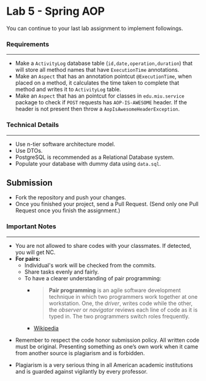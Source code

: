 # Lab 5 - Spring AOP

You can continue to your last lab assignment to implement followings.

### Requirements
--- 

* Make a `ActivityLog` database table (`id,date,operation,duration`) that will store all method names that
  have `ExecutionTime` annotations.
* Make an `Aspect` that has an annotation pointcut `@ExecutionTime`, when placed on a method, it calculates the time
  taken to complete that method and writes it to `ActivityLog` table.
* Make an `Aspect` that has an pointcut for classes in `edu.miu.service` package to check if `POST` requests
  has `AOP-IS-AWESOME` header. If the header is not present then throw a `AopIsAwesomeHeaderException`.

### Technical Details
---

* Use n-tier software architecture model.
* Use DTOs.
* PostgreSQL is recommended as a Relational Database system.
* Populate your database with dummy data using `data.sql`.

## Submission

* Fork the repository and push your changes.
* Once you finished your project, send a Pull Request. (Send only one Pull Request once you finish the assignment.)

### Important Notes
---

* You are not allowed to share codes with your classmates. If detected, you will get NC.
* **For pairs:**
    * Individual's work will be checked from the commits.
    * Share tasks evenly and fairly.
    * To have a clearer understanding of pair programming:
        *  > **Pair programming** is an agile software development technique in which two programmers work together at one workstation. One, the _driver_, writes code while the other, the _observer_ or _navigator_ reviews each line of code as it is typed in. The two programmers switch roles frequently.
        * [Wikipedia](https://en.wikipedia.org/wiki/Pair_programming#:~:text=Pair%20programming%20is%20an%20agile,two%20programmers%20switch%20roles%20frequently.)

- Remember to respect the code honor submission policy. All written code must be original. Presenting something as one’s
  own work when it came from another source is plagiarism and is forbidden.

- Plagiarism is a very serious thing in all American academic institutions and is guarded against vigilantly by every
  professor.

